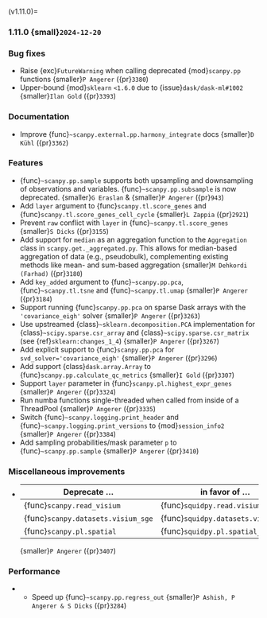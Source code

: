 (v1.11.0)=
### 1.11.0 {small}`2024-12-20`

### Bug fixes

- Raise {exc}`FutureWarning` when calling deprecated {mod}`scanpy.pp` functions {smaller}`P Angerer` ({pr}`3380`)
- Upper-bound {mod}`sklearn` `<1.6.0` due to {issue}`dask/dask-ml#1002` {smaller}`Ilan Gold` ({pr}`3393`)

### Documentation

- Improve {func}`~scanpy.external.pp.harmony_integrate` docs {smaller}`D Kühl` ({pr}`3362`)

### Features

- {func}`~scanpy.pp.sample` supports both upsampling and downsampling of observations and variables. {func}`~scanpy.pp.subsample` is now deprecated. {smaller}`G Eraslan` & {smaller}`P Angerer` ({pr}`943`)
- Add `layer` argument to {func}`scanpy.tl.score_genes` and {func}`scanpy.tl.score_genes_cell_cycle` {smaller}`L Zappia` ({pr}`2921`)
- Prevent `raw` conflict with `layer` in {func}`~scanpy.tl.score_genes` {smaller}`S Dicks` ({pr}`3155`)
- Add support for `median` as an aggregation function to the `Aggregation` class in `scanpy.get._aggregated.py`. This allows for median-based aggregation of data (e.g., pseudobulk), complementing existing methods like mean- and sum-based aggregation {smaller}`M Dehkordi (Farhad)` ({pr}`3180`)
- Add `key_added` argument to {func}`~scanpy.pp.pca`, {func}`~scanpy.tl.tsne` and {func}`~scanpy.tl.umap` {smaller}`P Angerer` ({pr}`3184`)
- Support running {func}`scanpy.pp.pca` on sparse Dask arrays with the `'covariance_eigh'` solver {smaller}`P Angerer` ({pr}`3263`)
- Use upstreamed {class}`~sklearn.decomposition.PCA` implementation for {class}`~scipy.sparse.csr_array` and {class}`~scipy.sparse.csr_matrix` (see {ref}`sklearn:changes_1_4`) {smaller}`P Angerer` ({pr}`3267`)
- Add explicit support to {func}`scanpy.pp.pca` for `svd_solver='covariance_eigh'` {smaller}`P Angerer` ({pr}`3296`)
- Add support {class}`dask.array.Array` to {func}`scanpy.pp.calculate_qc_metrics` {smaller}`I Gold` ({pr}`3307`)
- Support `layer` parameter in {func}`scanpy.pl.highest_expr_genes` {smaller}`P Angerer` ({pr}`3324`)
- Run numba functions single-threaded when called from inside of a ThreadPool {smaller}`P Angerer` ({pr}`3335`)
- Switch {func}`~scanpy.logging.print_header` and {func}`~scanpy.logging.print_versions` to {mod}`session_info2` {smaller}`P Angerer` ({pr}`3384`)
- Add sampling probabilities/mask parameter `p` to {func}`~scanpy.pp.sample` {smaller}`P Angerer` ({pr}`3410`)

### Miscellaneous improvements

- | Deprecate … | in favor of … |
  | --- | --- |
  | {func}`scanpy.read_visium` | {func}`squidpy.read.visium` |
  | {func}`scanpy.datasets.visium_sge` | {func}`squidpy.datasets.visium` |
  | {func}`scanpy.pl.spatial` | {func}`squidpy.pl.spatial_scatter` |

  {smaller}`P Angerer` ({pr}`3407`)

### Performance

- * Speed up {func}`~scanpy.pp.regress_out` {smaller}`P Ashish, P Angerer & S Dicks` ({pr}`3284`)
